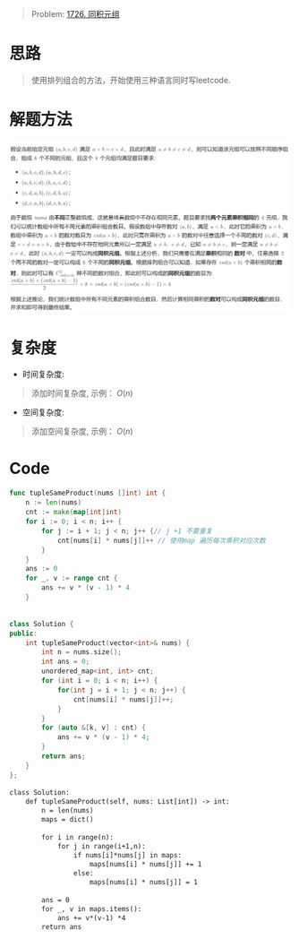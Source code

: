 > Problem: [1726. 同积元组](https://leetcode.cn/problems/tuple-with-same-product/description/)

# 思路
>使用排列组合的方法，开始使用三种语言同时写leetcode.

# 解题方法
![](../../imgs/Pasted%20image%2020231020003943.png)
# 复杂度
- 时间复杂度:
> 添加时间复杂度, 示例： $O(n)$

- 空间复杂度:
> 添加空间复杂度, 示例： $O(n)$
  
# Code

```Go []
func tupleSameProduct(nums []int) int {
    n := len(nums)
    cnt := make(map[int]int)
    for i := 0; i < n; i++ {
        for j := i + 1; j < n; j++ {// j +1 不要重复
            cnt[nums[i] * nums[j]]++ // 使用map 遍历每次乘积对应次数
        }
    }
    ans := 0
    for _, v := range cnt {
        ans += v * (v - 1) * 4
    }
   
```
```C++ []
class Solution {
public:
    int tupleSameProduct(vector<int>& nums) {
        int n = nums.size();
        int ans = 0;
        unordered_map<int, int> cnt;
        for (int i = 0; i < n; i++) {
            for(int j = i + 1; j < n; j++) {
                cnt[nums[i] * nums[j]]++;
            }
        }
        for (auto &[k, v] : cnt) {
            ans += v * (v - 1) * 4;
        }
        return ans;
    }
};
```
```Python3 []
class Solution:
    def tupleSameProduct(self, nums: List[int]) -> int:
        n = len(nums)
        maps = dict()
        
        for i in range(n):
            for j in range(i+1,n):
                if nums[i]*nums[j] in maps:
                    maps[nums[i] * nums[j]] += 1
                else:
                    maps[nums[i] * nums[j]] = 1

        ans = 0
        for _, v in maps.items():
            ans += v*(v-1) *4
        return ans
```
  